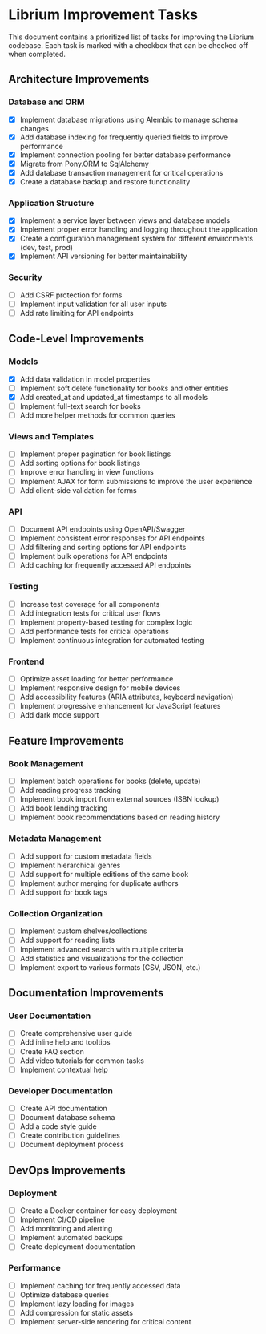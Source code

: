 # Librium Improvement Tasks

This document contains a prioritized list of tasks for improving the Librium codebase. Each task is marked with a checkbox that can be checked off when completed.

## Architecture Improvements

### Database and ORM
- [x] Implement database migrations using Alembic to manage schema changes
- [x] Add database indexing for frequently queried fields to improve performance
- [x] Implement connection pooling for better database performance
- [x] Migrate from Pony.ORM to SqlAlchemy
- [x] Add database transaction management for critical operations
- [x] Create a database backup and restore functionality

### Application Structure
- [x] Implement a service layer between views and database models
- [x] Implement proper error handling and logging throughout the application
- [x] Create a configuration management system for different environments (dev, test, prod)
- [x] Implement API versioning for better maintainability

### Security

[//]: # (- [ ] Implement authentication and authorization)

- [ ] Add CSRF protection for forms
- [ ] Implement input validation for all user inputs
- [ ] Add rate limiting for API endpoints

[//]: # (- [ ] Implement secure password storage if user accounts are added)

## Code-Level Improvements

### Models
- [x] Add data validation in model properties
- [ ] Implement soft delete functionality for books and other entities
- [x] Add created_at and updated_at timestamps to all models
- [ ] Implement full-text search for books
- [ ] Add more helper methods for common queries

### Views and Templates
- [ ] Implement proper pagination for book listings
- [ ] Add sorting options for book listings
- [ ] Improve error handling in view functions
- [ ] Implement AJAX for form submissions to improve the user experience
- [ ] Add client-side validation for forms

### API
- [ ] Document API endpoints using OpenAPI/Swagger
- [ ] Implement consistent error responses for API endpoints
- [ ] Add filtering and sorting options for API endpoints
- [ ] Implement bulk operations for API endpoints
- [ ] Add caching for frequently accessed API endpoints

### Testing
- [ ] Increase test coverage for all components
- [ ] Add integration tests for critical user flows
- [ ] Implement property-based testing for complex logic
- [ ] Add performance tests for critical operations
- [ ] Implement continuous integration for automated testing

### Frontend
- [ ] Optimize asset loading for better performance
- [ ] Implement responsive design for mobile devices
- [ ] Add accessibility features (ARIA attributes, keyboard navigation)
- [ ] Implement progressive enhancement for JavaScript features
- [ ] Add dark mode support

## Feature Improvements

### Book Management
- [ ] Implement batch operations for books (delete, update)
- [ ] Add reading progress tracking
- [ ] Implement book import from external sources (ISBN lookup)
- [ ] Add book lending tracking
- [ ] Implement book recommendations based on reading history

### Metadata Management
- [ ] Add support for custom metadata fields
- [ ] Implement hierarchical genres
- [ ] Add support for multiple editions of the same book
- [ ] Implement author merging for duplicate authors
- [ ] Add support for book tags

### Collection Organization
- [ ] Implement custom shelves/collections
- [ ] Add support for reading lists
- [ ] Implement advanced search with multiple criteria
- [ ] Add statistics and visualizations for the collection
- [ ] Implement export to various formats (CSV, JSON, etc.)

## Documentation Improvements

### User Documentation
- [ ] Create comprehensive user guide
- [ ] Add inline help and tooltips
- [ ] Create FAQ section
- [ ] Add video tutorials for common tasks
- [ ] Implement contextual help

### Developer Documentation
- [ ] Create API documentation
- [ ] Document database schema
- [ ] Add a code style guide
- [ ] Create contribution guidelines
- [ ] Document deployment process

## DevOps Improvements

### Deployment
- [ ] Create a Docker container for easy deployment
- [ ] Implement CI/CD pipeline
- [ ] Add monitoring and alerting
- [ ] Implement automated backups
- [ ] Create deployment documentation

### Performance
- [ ] Implement caching for frequently accessed data
- [ ] Optimize database queries
- [ ] Implement lazy loading for images
- [ ] Add compression for static assets
- [ ] Implement server-side rendering for critical content

